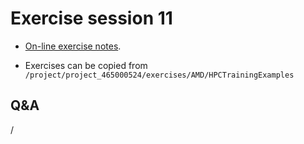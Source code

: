 # Exercise session 11

-   [On-line exercise notes](https://hackmd.io/@gmarkoma/lumi_training_ee#Rocprof).

-   Exercises can be copied from `/project/project_465000524/exercises/AMD/HPCTrainingExamples`


## Q&A

/

